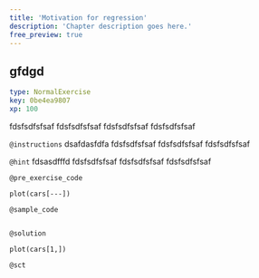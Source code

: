 ```yaml
---
title: 'Motivation for regression'
description: 'Chapter description goes here.'
free_preview: true
---
```


## gfdgd

```yaml
type: NormalExercise
key: 0be4ea9807
xp: 100
```

fdsfsdfsfsaf fdsfsdfsfsaf fdsfsdfsfsaf fdsfsdfsfsaf

`@instructions`
dsafdasfdfa fdsfsdfsfsaf fdsfsdfsfsaf fdsfsdfsfsaf

`@hint`
fdsasdfffd fdsfsdfsfsaf fdsfsdfsfsaf fdsfsdfsfsaf

`@pre_exercise_code`
```{r}
plot(cars[---])
```

`@sample_code`
```{r}

```

`@solution`
```{r}
plot(cars[1,])
```

`@sct`
```{r}

```
